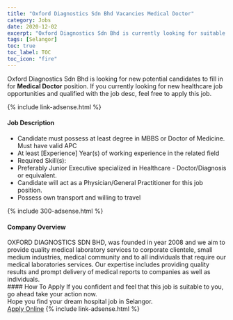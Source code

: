 ```yaml
---
title: "Oxford Diagnostics Sdn Bhd Vacancies Medical Doctor" 
category: Jobs 
date: 2020-12-02 
excerpt: "Oxford Diagnostics Sdn Bhd is currently looking for suitable person to fill in the Medical Doctor which positioned at Selangor" 
tags: [Selangor] 
toc: true 
toc_label: TOC 
toc_icon: "fire" 
--- 
```


<p>Oxford Diagnostics Sdn Bhd is looking for new potential candidates to fill in for <b>Medical Doctor</b> position. If you currently looking for new healthcare job opportunities and qualified with the job desc, feel free to apply this job.
</p>{% include link-adsense.html %} 
<div><div><div><h4>Job Description</h4></div></div><div><div><span><div><ul><li>Candidate must possess at least degree in MBBS or Doctor of Medicine. Must have valid APC</li><li>At least [Experience] Year(s) of working experience in the related field</li><li>Required Skill(s):</li><li>Preferably Junior Executive specialized in Healthcare - Doctor/Diagnosis or equivalent.</li><li>Candidate will act as a Physician/General Practitioner for this job position.</li><li>Possess own transport and willing to travel</li></ul></div></span></div></div></div> 
{% include 300-adsense.html %} 
<div><div><div><h4>Company Overview</h4></div></div><div><div><span><div><div>OXFORD DIAGNOSTICS SDN BHD, was founded in year 2008 and we aim to provide quality medical laboratory services to corporate clientele, small medium industries, medical community and to all individuals that require our medical laboratories services. Our expertise includes providing quality results and prompt delivery of medical reports to companies as well as individuals.</div></div></span></div></div></div> 
#### How To Apply 
If you confident and feel that this job is suitable to you, go ahead take your action now. <br/> 
Hope you find your dream hospital job in Selangor. <br/> 
<a href="https://www.jobstreet.com.my/en/job/medical-doctor-4434507?jobId=jobstreet-my-job-4434507&sectionRank=17&token=0~20e28f80-b4ba-4879-9203-766f991aea16&fr=SRP%20View%20In%20New%20Ta" class="btn btn--warning" target="_blank" rel="nofollow noopenner">Apply Online</a> 
{% include link-adsense.html %} 
